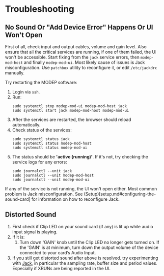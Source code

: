 # Troubleshooting

## No Sound Or "Add Device Error" Happens Or UI Won't Open

First of all, check input and output cables, volume and gain level.
Also ensure that all the critical services are running, if one of them failed, the UI won't be accessible. Start fixing from the `jack` service errors,
then `modep-mod-host` and finally `modep-mod-ui`. Most likely cause of issues is Jack misconfiguration. Use `patchbox` utility to reconfigure it, or
edit `/etc/jackdrc` manually.

Try restarting the MODEP software:

1. Login via `ssh`.
1. Run:
    ```
    sudo systemctl stop modep-mod-ui modep-mod-host jack
    sudo systemctl start jack modep-mod-host modep-mod-ui
    ```
1. After the services are restarted, the browser should reload automatically.
1. Check status of the services:
    ```
    sudo systemctl status jack
    sudo systemctl status modep-mod-host
    sudo systemctl status modep-mod-ui
    ```
1. The status should be **'active (running)'**. If it's not, try checking the service logs for any errors:
    ```
    sudo journalctl --unit jack
    sudo journalctl --unit modep-mod-host
    sudo journalctl --unit modep-mod-ui
    ```

If any of the service is not running, the UI won't open either. Most common problem is Jack misconfiguration. See (Setup)[setup.md#configuring-the-sound-card] for information on how to reconfigure Jack.

## Distorted Sound
1. First check if Clip LED on your sound card (if any) is lit up while audio input signal is playing.
1. If it is:
    1. Turn down 'GAIN' knob until the Clip LED no longer gets turned on. If the 'GAIN' is at minimum, turn down the output volume of the device connected to your card’s Audio Input.
1. If you still get distorted sound after above is resolved. try experimenting with [Jack](setup.md#configuring-the-sound-card), in particular the sampling rate, buffer size and period values.
Especially if XRUNs are being reported in the UI.
